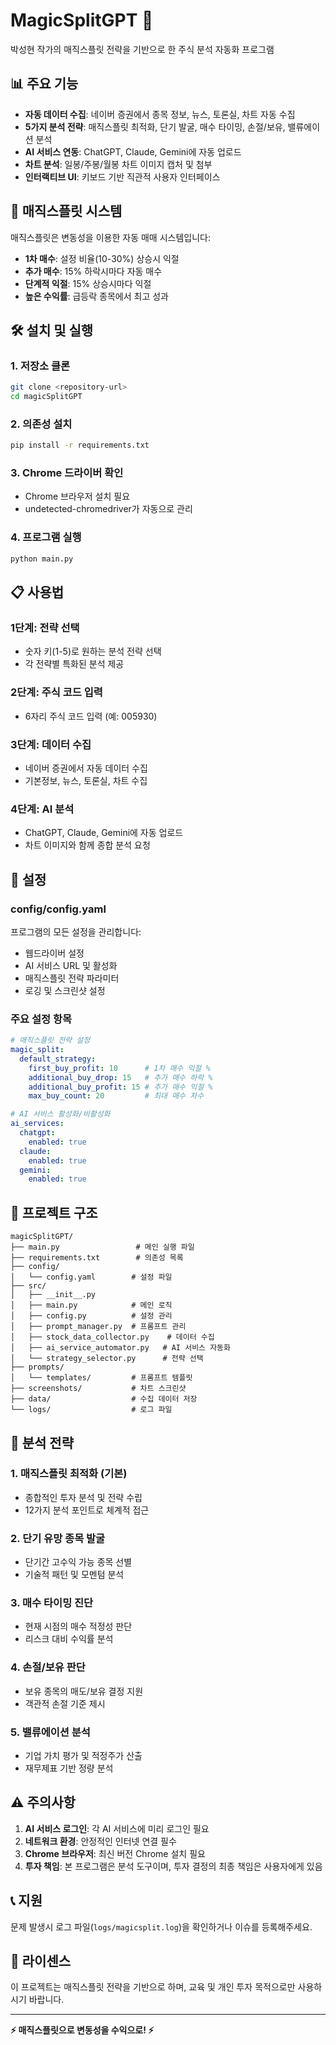 # MagicSplitGPT 🚀

박성현 작가의 매직스플릿 전략을 기반으로 한 주식 분석 자동화 프로그램

## 📊 주요 기능

- **자동 데이터 수집**: 네이버 증권에서 종목 정보, 뉴스, 토론실, 차트 자동 수집
- **5가지 분석 전략**: 매직스플릿 최적화, 단기 발굴, 매수 타이밍, 손절/보유, 밸류에이션 분석
- **AI 서비스 연동**: ChatGPT, Claude, Gemini에 자동 업로드
- **차트 분석**: 일봉/주봉/월봉 차트 이미지 캡처 및 첨부
- **인터랙티브 UI**: 키보드 기반 직관적 사용자 인터페이스

## 🎯 매직스플릿 시스템

매직스플릿은 변동성을 이용한 자동 매매 시스템입니다:

- **1차 매수**: 설정 비율(10-30%) 상승시 익절
- **추가 매수**: 15% 하락시마다 자동 매수
- **단계적 익절**: 15% 상승시마다 익절
- **높은 수익률**: 급등락 종목에서 최고 성과

## 🛠 설치 및 실행

### 1. 저장소 클론
```bash
git clone <repository-url>
cd magicSplitGPT
```

### 2. 의존성 설치
```bash
pip install -r requirements.txt
```

### 3. Chrome 드라이버 확인
- Chrome 브라우저 설치 필요
- undetected-chromedriver가 자동으로 관리

### 4. 프로그램 실행
```bash
python main.py
```

## 📋 사용법

### 1단계: 전략 선택
- 숫자 키(1-5)로 원하는 분석 전략 선택
- 각 전략별 특화된 분석 제공

### 2단계: 주식 코드 입력  
- 6자리 주식 코드 입력 (예: 005930)

### 3단계: 데이터 수집
- 네이버 증권에서 자동 데이터 수집
- 기본정보, 뉴스, 토론실, 차트 수집

### 4단계: AI 분석
- ChatGPT, Claude, Gemini에 자동 업로드
- 차트 이미지와 함께 종합 분석 요청

## 🔧 설정

### config/config.yaml
프로그램의 모든 설정을 관리합니다:

- 웹드라이버 설정
- AI 서비스 URL 및 활성화
- 매직스플릿 전략 파라미터
- 로깅 및 스크린샷 설정

### 주요 설정 항목
```yaml
# 매직스플릿 전략 설정
magic_split:
  default_strategy:
    first_buy_profit: 10      # 1차 매수 익절 %
    additional_buy_drop: 15   # 추가 매수 하락 %
    additional_buy_profit: 15 # 추가 매수 익절 %
    max_buy_count: 20         # 최대 매수 차수

# AI 서비스 활성화/비활성화
ai_services:
  chatgpt:
    enabled: true
  claude:
    enabled: true
  gemini:
    enabled: true
```

## 📁 프로젝트 구조

```
magicSplitGPT/
├── main.py                 # 메인 실행 파일
├── requirements.txt        # 의존성 목록
├── config/
│   └── config.yaml        # 설정 파일
├── src/
│   ├── __init__.py
│   ├── main.py            # 메인 로직
│   ├── config.py          # 설정 관리
│   ├── prompt_manager.py  # 프롬프트 관리
│   ├── stock_data_collector.py    # 데이터 수집
│   ├── ai_service_automator.py   # AI 서비스 자동화
│   └── strategy_selector.py      # 전략 선택
├── prompts/
│   └── templates/         # 프롬프트 템플릿
├── screenshots/           # 차트 스크린샷
├── data/                  # 수집 데이터 저장
└── logs/                  # 로그 파일
```

## 🎨 분석 전략

### 1. 매직스플릿 최적화 (기본)
- 종합적인 투자 분석 및 전략 수립
- 12가지 분석 포인트로 체계적 접근

### 2. 단기 유망 종목 발굴
- 단기간 고수익 가능 종목 선별
- 기술적 패턴 및 모멘텀 분석

### 3. 매수 타이밍 진단
- 현재 시점의 매수 적정성 판단
- 리스크 대비 수익률 분석

### 4. 손절/보유 판단
- 보유 종목의 매도/보유 결정 지원
- 객관적 손절 기준 제시

### 5. 밸류에이션 분석
- 기업 가치 평가 및 적정주가 산출
- 재무제표 기반 정량 분석

## ⚠️ 주의사항

1. **AI 서비스 로그인**: 각 AI 서비스에 미리 로그인 필요
2. **네트워크 환경**: 안정적인 인터넷 연결 필수
3. **Chrome 브라우저**: 최신 버전 Chrome 설치 필요
4. **투자 책임**: 본 프로그램은 분석 도구이며, 투자 결정의 최종 책임은 사용자에게 있음

## 📞 지원

문제 발생시 로그 파일(`logs/magicsplit.log`)을 확인하거나 이슈를 등록해주세요.

## 📄 라이센스

이 프로젝트는 매직스플릿 전략을 기반으로 하며, 교육 및 개인 투자 목적으로만 사용하시기 바랍니다.

---

**⚡ 매직스플릿으로 변동성을 수익으로! ⚡**